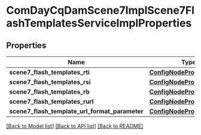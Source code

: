 # ComDayCqDamScene7ImplScene7FlashTemplatesServiceImplProperties

## Properties
Name | Type | Description | Notes
------------ | ------------- | ------------- | -------------
**scene7_flash_templates_rti** | [**ConfigNodePropertyString**](ConfigNodePropertyString.md) |  | [optional] 
**scene7_flash_templates_rsi** | [**ConfigNodePropertyString**](ConfigNodePropertyString.md) |  | [optional] 
**scene7_flash_templates_rb** | [**ConfigNodePropertyString**](ConfigNodePropertyString.md) |  | [optional] 
**scene7_flash_templates_rurl** | [**ConfigNodePropertyString**](ConfigNodePropertyString.md) |  | [optional] 
**scene7_flash_template_url_format_parameter** | [**ConfigNodePropertyString**](ConfigNodePropertyString.md) |  | [optional] 

[[Back to Model list]](../README.md#documentation-for-models) [[Back to API list]](../README.md#documentation-for-api-endpoints) [[Back to README]](../README.md)


